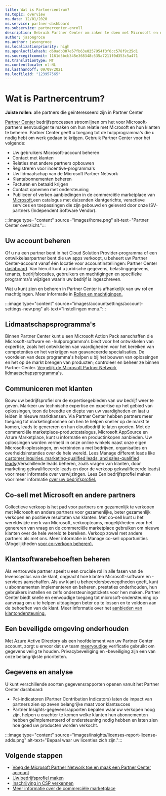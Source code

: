 ```yaml
---
title: Wat is Partnercentrum?
ms.topic: overview
ms.date: 12/01/2020
ms.service: partner-dashboard
ms.subservice: partnercenter-enroll
description: Gebruik Partner Center om zaken te doen met Microsoft en uw klanten
author: jasongroce
ms.author: jasongroce
ms.localizationpriority: high
ms.openlocfilehash: d60adb307e57fb63e0257954f3f0cc578f9c25d1
ms.sourcegitcommit: 1161d5bcb345e368348c535a7211f0d353c5a471
ms.translationtype: MT
ms.contentlocale: nl-NL
ms.lasthandoff: 09/09/2021
ms.locfileid: "123957565"
---
```

# <a name="what-is-partner-center"></a>Wat is Partnercentrum?

**Juiste rollen:** alle partners die geïnteresseerd zijn in Partner Center

[Partner Center](https://partner.microsoft.com/dashboard/home) bedrijfsprocessen stroomlijnen om het voor Microsoft-partners eenvoudiger te maken om hun relatie met Microsoft en hun klanten te beheren. Partner Center geeft u toegang tot de hulpprogramma's die u nodig hebt om werk gedaan te krijgen. Gebruik Partner Center voor het volgende:

- Uw gebruikers Microsoft-account beheren
- Contact met klanten
- Relaties met andere partners opbouwen
- Registreren voor incentive-programma's
- Uw lidmaatschap van de Microsoft Partner Network
- Klantabonnementen beheren
- Facturen en betaald krijgen
- Contact opnemen met ondersteuning
- Publiceer of verken aanbiedingen in de commerciële marketplace van [Microsoft,](/azure/marketplace)een catalogus met duizenden klantgerichte, veractieve services en toepassingen die zijn gebouwd en geleverd door onze ISV-partners (Independent Software Vendor).

:::image type="content" source="images/home.png" alt-text="Partner Center overzicht.":::

## <a name="manage-your-account"></a>Uw account beheren

Of u nu een partner bent in het Cloud Solution Provider-programma of een ontwikkelaarpartner bent die uw apps verkoopt, u beheert uw Partner Center-account vanaf één locatie voor accountinstellingen: Partner Center [dashboard](https://partner.microsoft.com/dashboard/home). Van hieruit kunt u juridische gegevens, belastinggegevens, tenants, bedrijfslocaties, gebruikers en machtigingen en specifieke programma's wijzigen waarin uw bedrijf is ingeschreven.

Wat u kunt zien en beheren in Partner Center is afhankelijk van uw rol en machtigingen. Meer informatie in [Rollen en machtigingen.](permissions-overview.md)

:::image type="content" source="images/accountsettings/account-settings-new.png" alt-text="Instellingen menu.":::

## <a name="membership-programs"></a>Lidmaatschapsprogramma's

Binnen Partner Center kunt u een Microsoft Action Pack aanschaffen die Microsoft-software en -hulpprogramma's biedt voor het ontwikkelen van expertise, zoals het ontwikkelen van vaardigheden voor het bereiken van competenties en het verkrijgen van geavanceerde specialisaties. De voordelen van deze programma's helpen u bij het bouwen van oplossingen en het op de markt brengen van producten; controleer en beheer ze binnen Partner Center. [Vergelijk de Microsoft Partner Network lidmaatschapsprogramma's](https://partner.microsoft.com/membership/compare-offers).

## <a name="connect-with-customers"></a>Communiceren met klanten

Bouw uw bedrijfsprofiel om de expertisegebieden van uw bedrijf weer te geven. Markeer uw technische expertise en expertise op het gebied van oplossingen, toon de breedte en diepte van uw vaardigheden en laat u leiden in nieuwe marktkansen. Via Partner Center hebben partners meer toegang tot marketingbronnen om hen te helpen sneller op de markt te komen, leads te genereren en hun cloudbedrijf te laten groeien. Met de commerciële marketplace-productcatalogus, Microsoft AppSource en Azure Marketplace, kunt u informatie en productinkopen aanbieden. Uw oplossingen worden vermeld in onze online winkels naast onze eigen Microsoft-oplossingen, en verbinden u met bedrijven, organisaties en overheidsinstanties over de hele wereld. Lees Manage different leads like [customer inquiries, marketing-qualified leads, and sales-qualified leads](manage-leads.md)(Verschillende leads beheren, zoals vragen van klanten, door marketing gekwalificeerde leads en door de verkoop gekwalificeerde leads) voor meer informatie over verwijzingen. Lees Een bedrijfsprofiel maken voor meer informatie [over uw bedrijfsprofiel.](create-a-marketing-profile.md)

## <a name="co-sell-with-microsoft-and-other-partners"></a>Co-sell met Microsoft en andere partners

Collectieve verkoop is het pad voor partners om gezamenlijk te verkopen met Microsoft en andere partners voor gezamenlijke, beter gezamenlijk verkopen en positieve resultaten van klanten. Met co-sell kunt u het wereldwijde merk van Microsoft, verkoopteams, mogelijkheden voor het genereren van vraag en de commerciële marketplace gebruiken om nieuwe klanten over de hele wereld te bereiken. Verkoop zowel met andere partners als met ons. Meer informatie in Manage co-sell opportunities (Mogelijkheden [voor co-verkoop beheren).](manage-co-sell-opportunities.md)

## <a name="manage-customer-software-needs"></a>Klantsoftwarebehoeften beheren

Als vertrouwde partner speelt u een cruciale rol in alle fasen van de levenscyclus van de klant, ongeacht hoe klanten Microsoft-software en -services aanschaffen. Als uw klant u beheerdersbevoegdheden geeft, kunt u abonnementen implementeren en beheren, prestaties onderhouden, hun gebruikers instellen en zelfs ondersteuningstickets voor hen maken. Partner Center biedt snelle en eenvoudige toegang tot microsoft-ondersteuning op aanvraag om u te helpen uitdagingen beter op te lossen en te voldoen aan de behoeften van de klant. Meer informatie over het [aanbieden van klantondersteuning.](customer-support.md)

## <a name="maintain-a-secure-environment"></a>Een beveiligde omgeving onderhouden

Met Azure Active Directory als een hoofdelement van uw Partner Center account, zorgt u ervoor dat uw team [meervoudige](partner-security-requirements-mandating-mfa.md) verificatie gebruikt om gegevens veilig te houden. Privacybeveiliging en -beveiliging zijn een van onze belangrijkste prioriteiten.

## <a name="data-and-analytics"></a>Gegevens en analyse

U kunt verschillende soorten gegevensrapporten openen vanuit het Partner Center dashboard:

- Pci-indicatoren (Partner Contribution Indicators) laten de impact van partners zien op zeven belangrijke maat voor klantsucces
- Partner Insights-gegevensrapporten bepalen waar uw verkopen hoog zijn, helpen u erachter te komen welke klanten hun abonnementen hebben geïmplementeerd of ondersteuning nodig hebben en laten zien hoe goed uw producten worden verkocht.

:::image type="content" source="images/insights/licenses-report-license-adds.png" alt-text="Bepaal waar uw licenties zich zijn.":::

## <a name="next-steps"></a>Volgende stappen

- [Voeg de Microsoft Partner Network toe en maak een Partner Center account](mpn-create-a-partner-center-account.md)
- [Uw bedrijfsprofiel maken](create-a-marketing-profile.md)
- [Inschrijving in CSP verkennen](csp-overview.md)
- [Meer informatie over de commerciële marketplace](csp-commercial-marketplace-overview.md)
